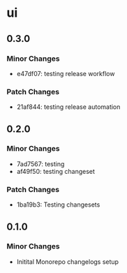 # ui

## 0.3.0

### Minor Changes

- e47df07: testing release workflow

### Patch Changes

- 21af844: testing release automation

## 0.2.0

### Minor Changes

- 7ad7567: testing
- af49f50: testing changeset

### Patch Changes

- 1ba19b3: Testing changesets

## 0.1.0

### Minor Changes

- Initital Monorepo changelogs setup
